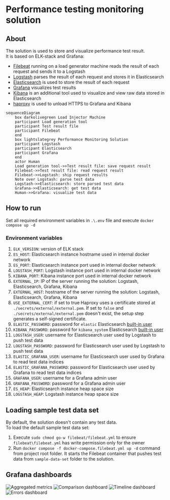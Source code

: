# Performance testing monitoring solution
## About

The solution is used to store and visualize performance test result.  
It is based on ELK-stack and Grafana:

*  [Filebeat](https://www.elastic.co/beats/filebeat) running on a load generator machine reads the result of each request and sends it to a Logstash
*  [Logstash](https://www.elastic.co/logstash) parses the result of each request and stores it in Elasticsearch
*  [Elasticsearch](https://www.elastic.co/elasticsearch/) is used to store the result of each request
*  [Grafana](https://grafana.com/) visualizes test results
*  [Kibana](https://www.elastic.co/kibana) is an additional tool used to visualize and view raw data stored in Elasticsearch
*  [haproxy](https://www.haproxy.org/) is used to unload HTTPS to Grafana and Kibana

```mermaid
sequenceDiagram
    box darkolivegreen Load Injector Machine
    participant Load generation tool
    participant Test result file
    participant Filebeat
    end
    box lightslategrey Performance Monitoring Solution
    participant Logstash
    participant Elasticsearch
    participant Grafana
    end
    actor Human
    Load generation tool->>Test result file: save request result
    Filebeat->>Test result file: read request result
    Filebeat->>Logstash: ship request results
    Note over Logstash: parse test data
    Logstash->>Elasticsearch: store parsed test data
    Grafana->>Elasticsearch: get test data
    Human->>Grafana: visualize test data
```

## How to run

Set all required environment variables in `.\.env` file and execute `docker compose up -d`

### Environment variables

1. `ELK_VERSION`: version of ELK stack
1. `ES_HOST`: Elasticsearch instance hostname used in internal docker network
1. `ES_PORT`: Elasticsearch instance port  used in internal docker network
1. `LOGSTASH_PORT`: Logstash instance port  used in internal docker network
1. `KIBANA_PORT`: Kibana instance port  used in internal docker network
1. `EXTERNAL_IP`: IP of the server running the solution: Logstash, Elasticsearch, Grafana, Kibana
1. `EXTERNAL_HOST`: hostname of the server running the solution: Logstash, Elasticsearch, Grafana, Kibana
1. `USE_EXTERNAL_CERT`: if set to true Haproxy uses a certificate stored at `./secrets/external/external.pem`. If set to `false` and `./secrets/external/external.pem` doesn't exist, the setup step generates a self-signed certificate.
1. `ELASTIC_PASSWORD`: password for `elastic` Elasticsearch [built-in user](https://www.elastic.co/guide/en/elasticsearch/reference/current/built-in-users.html)
1. `KIBANA_PASSWORD`: password for `kibana_system` Elasticsearch [built-in user](https://www.elastic.co/guide/en/elasticsearch/reference/current/built-in-users.html)
1. `LOGSTASH_USER`: username for Elasticsearch user used by Logstash to push test data
1. `LOGSTASH_PASSWORD`: password for Elasticsearch user used by Logstash to push test data
1. `ELASTIC_GRAFANA_USER`: username for Elasticsearch user used by Grafana to read test data indices
1. `ELASTIC_GRAFANA_PASSWORD`: password for Elasticsearch user used by Grafana to read test data indices
1. `GRAFANA_USER`: username for a Grafana admin user
1. `GRAFANA_PASSWORD`: password for a Grafana admin user
1. `ES_HEAP`: Elasticsearch instance heap space size
1. `LOGSTASH_HEAP`: Logstash instance heap space size

## Loading sample test data set

By default, the solution doesn't contain any test data.  
To load the default sample test data set:

1. Execute `sudo chmod go-w filebeat/filebeat.yml` to ensure `filebeat\filebeat.yml` has write permission only for the owner
1. Run `docker compose -f docker-compose.filebeat.yml up -d` command from project root folder. 
It starts the Filebeat container that pushes test data from `sample-data-set` folder to the solution.

## Grafana dashboards

![Aggregated metrics](https://user-images.githubusercontent.com/22715888/266862000-90a3befd-0e6b-41e7-9d20-020506feaea9.png)
![Comparison dashboard](https://user-images.githubusercontent.com/22715888/266862041-61a10298-b3db-454d-a37c-6d5206ceb4d9.png)
![Timeline dashboard](https://user-images.githubusercontent.com/22715888/266862085-ca397680-a09d-4333-875b-61c42e891eea.png)
![Errors dashboard](https://user-images.githubusercontent.com/22715888/266862152-4334652c-47c3-430d-b2e3-17197e948051.png)
